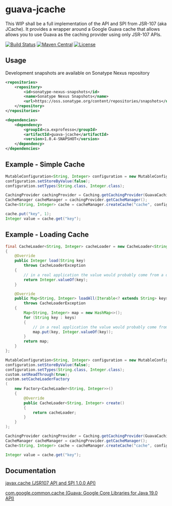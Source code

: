 guava-jcache
============

This WIP shall be a full implementation of the API and SPI from JSR-107 (aka JCache). It provides a wrapper around a Google Guava cache that allows allows you to use Guava as the caching provider using only JSR-107 APIs.

[![Build Status](https://travis-ci.org/ocafebabe/guava-jcache.svg)](https://travis-ci.org/ocafebabe/guava-jcache)
[![Maven Central](https://maven-badges.herokuapp.com/maven-central/ca.exprofesso/guava-jcache/badge.svg)](https://maven-badges.herokuapp.com/maven-central/ca.exprofesso/guava-jcache/)
[![License](http://img.shields.io/:license-apache-brightgreen.svg)](http://www.apache.org/licenses/LICENSE-2.0.html)

## Usage

Development snapshots are available on Sonatype Nexus repository

```xml
<repositories>
    <repository>
        <id>sonatype-nexus-snapshots</id>
        <name>Sonatype Nexus Snapshots</name>
        <url>https://oss.sonatype.org/content/repositories/snapshots</url>
    </repository>
</repositories>

<dependencies>
    <dependency>
        <groupId>ca.exprofesso</groupId>
        <artifactId>guava-jcache</artifactId>
        <version>1.0.4-SNAPSHOT</version>
    </dependency>
</dependencies>
```

## Example - Simple Cache

```java
MutableConfiguration<String, Integer> configuration = new MutableConfiguration<>();
configuration.setStoreByValue(false);
configuration.setTypes(String.class, Integer.class);

CachingProvider cachingProvider = Caching.getCachingProvider(GuavaCachingProvider.class.getName());
CacheManager cacheManager = cachingProvider.getCacheManager();
Cache<String, Integer> cache = cacheManager.createCache("cache", configuration);

cache.put("key", 1);
Integer value = cache.get("key");
```

## Example - Loading Cache

```java
final CacheLoader<String, Integer> cacheLoader = new CacheLoader<String, Integer>()
{
    @Override
    public Integer load(String key)
        throws CacheLoaderException
    {
        // in a real application the value would probably come from a database...
        return Integer.valueOf(key);
    }

    @Override
    public Map<String, Integer> loadAll(Iterable<? extends String> keys)
        throws CacheLoaderException
    {
        Map<String, Integer> map = new HashMap<>();
        for (String key : keys)
        {
            // in a real application the value would probably come from a database...
            map.put(key, Integer.valueOf(key));
        }
        return map;
    }
};

MutableConfiguration<String, Integer> configuration = new MutableConfiguration<>();
configuration.setStoreByValue(false);
configuration.setTypes(String.class, Integer.class);
custom.setReadThrough(true);
custom.setCacheLoaderFactory
(
    new Factory<CacheLoader<String, Integer>>()
    {
        @Override
        public CacheLoader<String, Integer> create()
        {
            return cacheLoader;
        }
    }
);

CachingProvider cachingProvider = Caching.getCachingProvider(GuavaCachingProvider.class.getName());
CacheManager cacheManager = cachingProvider.getCacheManager();
Cache<String, Integer> cache = cacheManager.createCache("cache", configuration);

Integer value = cache.get("key");
```

## Documentation

[javax.cache (JSR107 API and SPI 1.0.0 API)](http://ignite.apache.org/jcache/1.0.0/javadoc/javax/cache/package-summary.html)

[com.google.common.cache (Guava: Google Core Libraries for Java 19.0 API)](http://google.github.io/guava/releases/19.0/api/docs/com/google/common/cache/package-summary.html)
